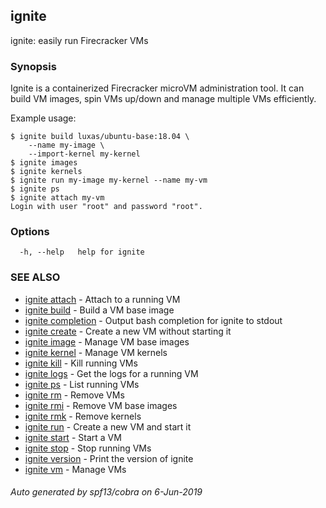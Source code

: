 ## ignite

ignite: easily run Firecracker VMs

### Synopsis


Ignite is a containerized Firecracker microVM administration tool.
It can build VM images, spin VMs up/down and manage multiple VMs efficiently.

Example usage:

    $ ignite build luxas/ubuntu-base:18.04 \
		--name my-image \
		--import-kernel my-kernel
	$ ignite images
	$ ignite kernels
	$ ignite run my-image my-kernel --name my-vm
	$ ignite ps
	$ ignite attach my-vm
	Login with user "root" and password "root".


### Options

```
  -h, --help   help for ignite
```

### SEE ALSO

* [ignite attach](ignite_attach.md)	 - Attach to a running VM
* [ignite build](ignite_build.md)	 - Build a VM base image
* [ignite completion](ignite_completion.md)	 - Output bash completion for ignite to stdout
* [ignite create](ignite_create.md)	 - Create a new VM without starting it
* [ignite image](ignite_image.md)	 - Manage VM base images
* [ignite kernel](ignite_kernel.md)	 - Manage VM kernels
* [ignite kill](ignite_kill.md)	 - Kill running VMs
* [ignite logs](ignite_logs.md)	 - Get the logs for a running VM
* [ignite ps](ignite_ps.md)	 - List running VMs
* [ignite rm](ignite_rm.md)	 - Remove VMs
* [ignite rmi](ignite_rmi.md)	 - Remove VM base images
* [ignite rmk](ignite_rmk.md)	 - Remove kernels
* [ignite run](ignite_run.md)	 - Create a new VM and start it
* [ignite start](ignite_start.md)	 - Start a VM
* [ignite stop](ignite_stop.md)	 - Stop running VMs
* [ignite version](ignite_version.md)	 - Print the version of ignite
* [ignite vm](ignite_vm.md)	 - Manage VMs

###### Auto generated by spf13/cobra on 6-Jun-2019
